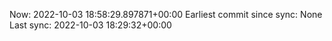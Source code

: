 Now: 2022-10-03 18:58:29.897871+00:00 Earliest commit since sync: None Last sync: 2022-10-03 18:29:32+00:00
